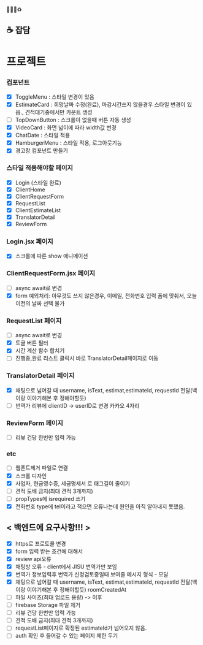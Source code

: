 🐛✨💄♻️

## ☕ 잡담

# 프로젝트

### 컴포넌트

- [x] ToggleMenu : 스타일 변경이 있음
- [x] EstimateCard : 희망날짜 수정(완료), 마감시간쓰지 않을경우 스타일 변경이 있음., 견적대기중에서만 카운트 생성
- [ ] TopDownButton : 스크롤이 없을때 버튼 자동 생성
- [x] VideoCard : 화면 넓이에 따라 width값 변경
- [x] ChatDate : 스타일 적용
- [x] HamburgerMenu : 스타일 적용, 로그아웃기능
- [x] 경고창 컴포넌트 만들기

### 스타일 적용해야할 페이지

- [x] Login (스타일 완료)
- [x] ClientHome
- [x] ClientRequestForm
- [x] RequestList
- [x] ClientEstimateList
- [x] TranslatorDetail
- [x] ReviewForm

### Login.jsx 페이지

- [x] 스크롤에 따른 show 애니메이션

### ClientRequestForm.jsx 페이지

- [ ] async await로 변경
- [x] form 예외처리: 아무것도 쓰지 않은경우, 이메일, 전화번호 입력 폼에 맞춰서, 오늘이전의 날짜 선택 불가

### RequestList 페이지

- [ ] async await로 변경
- [x] 토글 버튼 필터
- [x] 시간 계산 함수 합치기
- [ ] 진행중,완료 리스트 클릭시 바로 TranslatorDetail페이지로 이동

### TranslatorDetail 페이지

- [x] 채팅으로 넘어갈 때 username, isText, estimat,estimateId, requestId 전달(백이랑 이야기해본 후 정해야할듯)
- [ ] 번역가 리뷰에 clientID -> userID로 변경 카카오 4자리

### ReviewForm 페이지

- [ ] 리뷰 건당 한번만 입력 가능

### etc

- [ ] 웹폰트제거 파일로 연결
- [x] 스크롤 디자인
- [x] 사업자, 현금영수증, 세금명세서 로 태그길이 줄이기
- [ ] 견적 도배 금지(최대 견적 3개까지)
- [ ] propTypes에 isrequired 쓰기
- [x] 전화번호 type에 tel이라고 적으면 오류나는데 원인을 아직 알아내지 못했음.

## < 백엔드에 요구사항!!! >

- [x] https로 프로토콜 변경
- [x] form 입력 받는 조건에 대해서
- [x] review api오류
- [x] 채팅방 오류 - client에서 JISU 번역가만 보임
- [x] 번역가 정보입력후 번역가 신청검토중일때 보여줄 메시지 형식 - 모달
- [x] 채팅으로 넘어갈 때 username, isText, estimat,estimateId, requestId 전달(백이랑 이야기해본 후 정해야할듯) roomCreatedAt
- [ ] 파일 사이즈(최대 업로드 용량) -> 이후
- [ ] firebase Storage 파일 제거
- [ ] 리뷰 건당 한번만 입력 가능
- [ ] 견적 도배 금지(최대 견적 3개까지)
- [ ] requestList페이지로 확정된 estimateId가 넘어오지 않음.
- [ ] auth 확인 후 들어갈 수 있는 페이지 제한 두기
